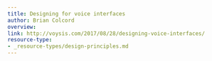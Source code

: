 ```yaml
---
title: Designing for voice interfaces
author: Brian Colcord
overview:
link: http://voysis.com/2017/08/28/designing-voice-interfaces/
resource-type:
- _resource-types/design-principles.md
---
```

